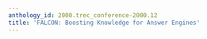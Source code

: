```yaml
---
anthology_id: 2000.trec_conference-2000.12
title: 'FALCON: Boosting Knowledge for Answer Engines'
---
```

